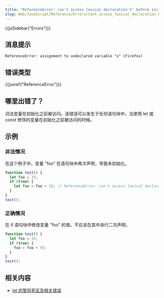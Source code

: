 ```yaml
---
title: "ReferenceError: can't access lexical declaration`X' before initialization"
slug: Web/JavaScript/Reference/Errors/Cant_access_lexical_declaration_before_init
---
```


{{jsSidebar("Errors")}}

## 消息提示

```plain
ReferenceError: assignment to undeclared variable "x" (Firefox)
```

## 错误类型

{{jsxref("ReferenceError")}}

## 哪里出错了？

词法变量在初始化之前被访问。该错误可以发生于任何语句块中，当使用 let 或 const 修饰的变量在初始化之前被访问的时候。

## 示例

### 非法情况

在这个例子中，变量 "foo" 在语句块中再次声明，导致未初始化。

```js example-bad
function test() {
  let foo = 33;
  if (true) {
    let foo = foo + 55; // ReferenceError: can't access lexical declaration `foo' before initialization
  }
}
test();
```

### 正确情况

在 if 语句块中修改变量 "foo" 的值，不应该在其中进行二次声明。

```js example-good
function test() {
  let foo = 33;
  if (true) {
    foo = foo + 55;
  }
}
test();
```

## 相关内容

- [let 的暂存死区及相关错误](/zh-CN/docs/Web/JavaScript/Reference/Statements/let#Temporal_dead_zone_and_errors_with_let)
